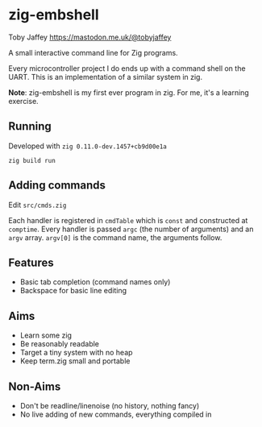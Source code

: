 # zig-embshell

Toby Jaffey https://mastodon.me.uk/@tobyjaffey

A small interactive command line for Zig programs.

Every microcontroller project I do ends up with a command shell on the UART. This is an implementation of a similar system in zig.

**Note**: zig-embshell is my first ever program in zig. For me, it's a learning exercise.

## Running

Developed with `zig 0.11.0-dev.1457+cb9d00e1a`

    zig build run

## Adding commands

Edit `src/cmds.zig`

Each handler is registered in `cmdTable` which is `const` and constructed at `comptime`. Every handler is passed `argc` (the number of arguments) and an `argv` array. `argv[0]` is the command name, the arguments follow.

## Features

 - Basic tab completion (command names only)
 - Backspace for basic line editing

## Aims

 - Learn some zig
 - Be reasonably readable
 - Target a tiny system with no heap
 - Keep term.zig small and portable

## Non-Aims

 - Don't be readline/linenoise (no history, nothing fancy)
 - No live adding of new commands, everything compiled in


